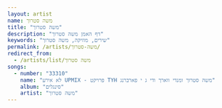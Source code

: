 ```yaml
---
layout: artist
name: משה סטרוך
title: "משה סטרוך"
description: "דף האמן משה סטרוך"
keywords: "שירים, מוזיקה, משה סטרוך"
permalink: /artists/משה-סטרוך/
redirect_from:
  - /artists/list/משה סטרוך
songs:
  - number: "33310"
    name: "לא אירע UPMIX - פרויקט TYH משה סטרוך ומנדי ווארך ודי ג י פארברנג"
    album: "סינגלים"
    artist: "משה סטרוך"
---
```

